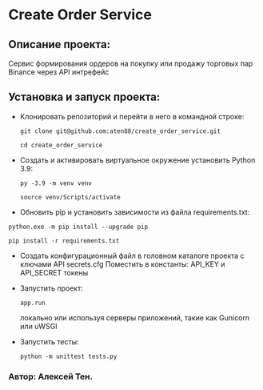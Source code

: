 # Create Order Service
## Описание проекта:
Сервис формирования ордеров на покупку или продажу торговых пар Binance через API интрефейс
## Установка и запуск проекта:
- Клонировать репозиторий и перейти в него в командной строке:
  ```
  git clone git@github.com:aten88/create_order_service.git
  ```
  ```
  cd create_order_service
  ```

- Cоздать и активировать виртуальное окружение установить Python 3.9:
  ```
  py -3.9 -m venv venv
  ```
  ```
  source venv/Scripts/activate
  ```

- Обновить pip и установить зависимости из файла requirements.txt:
 ```
 python.exe -m pip install --upgrade pip
```
```
pip install -r requirements.txt
```

- Создать конфигурационный файл в головном каталоге проекта с ключами API secrets.cfg
  Поместить в константы: API_KEY и API_SECRET токены

- Запустить проект:
  ```
  app.run
  ```
  локально или используя серверы приложений, такие как Gunicorn или uWSGI

- Запустить тесты:
  ```
  python -m unittest tests.py
  ```
### Автор: Алексей Тен.
